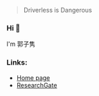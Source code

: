 > Driverless is Dangerous

### Hi 👋

I'm 郭子隽

### Links:

- [Home page](https://easy121.github.io)
- [ResearchGate](https://www.researchgate.net/profile/Zijun-Guo-5)
